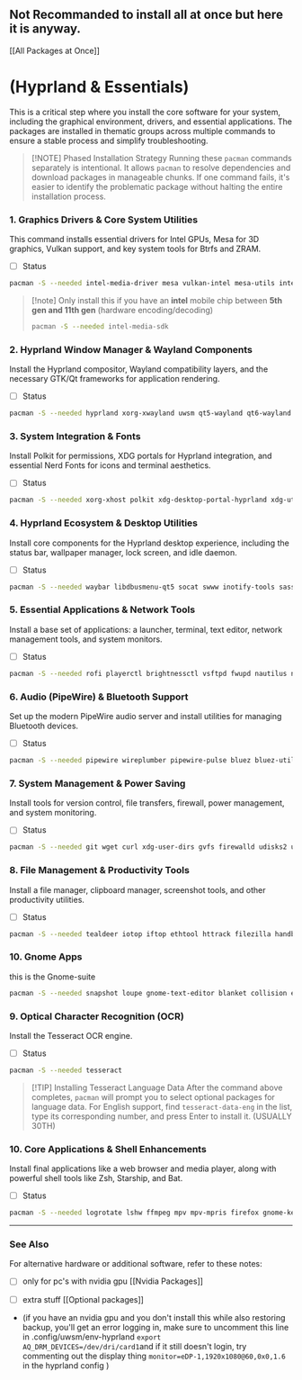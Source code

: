 
## Not Recommanded to install all at once but here it is anyway. 
[[All Packages at Once]]
# (Hyprland & Essentials)

This is a critical step where you install the core software for your system, including the graphical environment, drivers, and essential applications. The packages are installed in thematic groups across multiple commands to ensure a stable process and simplify troubleshooting.

> [!NOTE] Phased Installation Strategy
> Running these `pacman` commands separately is intentional. It allows `pacman` to resolve dependencies and download packages in manageable chunks. If one command fails, it's easier to identify the problematic package without halting the entire installation process.

### 1. Graphics Drivers & Core System Utilities 
This command installs essential drivers for Intel GPUs, Mesa for 3D graphics, Vulkan support, and key system tools for Btrfs and ZRAM.
- [ ] Status
```bash
pacman -S --needed intel-media-driver mesa vulkan-intel mesa-utils intel-gpu-tools libva libva-utils vulkan-icd-loader vulkan-tools intel-ucode btrfs-progs zram-generator
```

> [!note] Only install this if you have an **intel** mobile chip between **5th gen and 11th gen** (hardware encoding/decoding)
>```bash
>pacman -S --needed intel-media-sdk
> ```

### 2. Hyprland Window Manager & Wayland Components
Install the Hyprland compositor, Wayland compatibility layers, and the necessary GTK/Qt frameworks for application rendering.
- [ ] Status
```bash
pacman -S --needed hyprland xorg-xwayland uwsm qt5-wayland qt6-wayland xdg-desktop-portal-gtk gtk3 gtk4 nwg-look qt5ct qt6ct qt6-svg qt6-multimedia-ffmpeg kvantum hyprpolkitagent
```

### 3. System Integration & Fonts
Install Polkit for permissions, XDG portals for Hyprland integration, and essential Nerd Fonts for icons and terminal aesthetics.
- [ ] Status
```bash
pacman -S --needed xorg-xhost polkit xdg-desktop-portal-hyprland xdg-utils ttf-font-awesome ttf-jetbrains-mono-nerd noto-fonts-emoji
```

### 4. Hyprland Ecosystem & Desktop Utilities
Install core components for the Hyprland desktop experience, including the status bar, wallpaper manager, lock screen, and idle daemon.
- [ ] Status
```bash
pacman -S --needed waybar libdbusmenu-qt5 socat swww inotify-tools sassc file libdbusmenu-glib fastfetch hyprlock hypridle hyprsunset hyprpicker swappy
```

### 5. Essential Applications & Network Tools
Install a base set of applications: a launcher, terminal, text editor, network management tools, and system monitors.
- [ ] Status
```bash
pacman -S --needed rofi playerctl brightnessctl vsftpd fwupd nautilus networkmanager iwd nm-connection-editor compsize ncdu kitty pavucontrol unzip swayimg python-pipx arch-wiki-lite arch-wiki-docs
```

### 6. Audio (PipeWire) & Bluetooth Support
Set up the modern PipeWire audio server and install utilities for managing Bluetooth devices.
- [ ] Status
```bash
pacman -S --needed pipewire wireplumber pipewire-pulse bluez bluez-utils blueman dosfstools sof-firmware gst-plugin-pipewire guvcview
```

### 7. System Management & Power Saving
Install tools for version control, file transfers, firewall, power management, and system monitoring.
- [ ] Status
```bash
pacman -S --needed git wget curl xdg-user-dirs gvfs firewalld udisks2 udiskie tlp tlp-rdw thermald powertop 7zip usbutils usbmuxd gparted ntfs-3g acpid pacman-contrib nvtop btop inxi less dialog man-db sysstat openssh libheif zip unrar wev cpio file-roller
```

### 8. File Management & Productivity Tools
Install a file manager, clipboard manager, screenshot tools, and other productivity utilities.
- [ ] Status
```bash
pacman -S --needed tealdeer iotop iftop ethtool httrack filezilla handbrake cliphist grim slurp wl-clipboard tree fzf swaync compsize clang obsidian qbittorrent
```

### 10. Gnome Apps
this is the Gnome-suite 

```bash
pacman -S --needed snapshot loupe gnome-text-editor blanket collision errands identity impression nautilus gnome-disk-utility gnome-calculator gnome-clocks baobab nautilus-python
```
### 9. Optical Character Recognition (OCR)
Install the Tesseract OCR engine.
- [ ] Status
```bash
pacman -S --needed tesseract
```

> [!TIP] Installing Tesseract Language Data
> After the command above completes, `pacman` will prompt you to select optional packages for language data. For English support, find `tesseract-data-eng` in the list, type its corresponding number, and press Enter to install it. (USUALLY 30TH)

### 10. Core Applications & Shell Enhancements
Install final applications like a web browser and media player, along with powerful shell tools like Zsh, Starship, and Bat.
- [ ] Status
```bash
pacman -S --needed logrotate lshw ffmpeg mpv mpv-mpris firefox gnome-keyring libsecret yad yazi zellij zsh zsh-syntax-highlighting starship imagemagick bat krita uv rq jq bc zathura zathura-pdf-mupdf
```

---

### See Also
For alternative hardware or additional software, refer to these notes:
- [ ] only for pc's with nvidia gpu [[Nvidia Packages]] 
- [ ] extra stuff [[Optional packages]]


- (if you have an nvidia gpu and you don't install this while also restoring backup, you'll get an error logging in, make sure to uncomment this line in .config/uwsm/env-hyprland `export AQ_DRM_DEVICES=/dev/dri/card1`and if it still doesn't login, try commenting out the display thing `monitor=eDP-1,1920x1080@60,0x0,1.6` in the hyprland config )